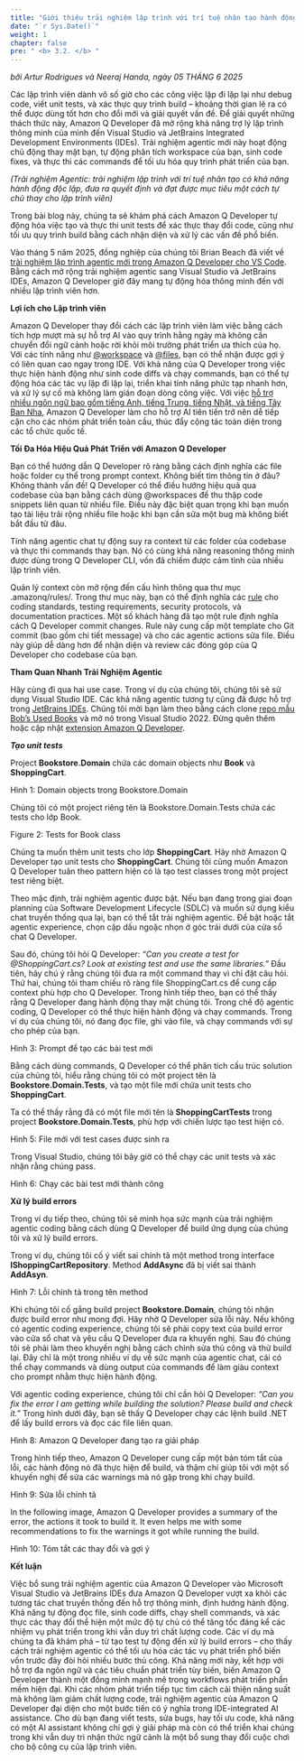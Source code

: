 ```yaml
---
title: "Giới thiệu trải nghiệm lập trình với trí tuệ nhân tạo hành động độc lập trong Visual Studio và JetBrains IDEs"
date: "`r Sys.Date()`"
weight: 1
chapter: false
pre: " <b> 3.2. </b> "
---
```


*bởi Artur Rodrigues và Neeraj Handa, ngày 05 THÁNG 6 2025*

Các lập trình viên dành vô số giờ cho các công việc lặp đi lặp lại như debug code, viết unit tests, và xác thực quy trình build – khoảng thời gian lẽ ra có thể được dùng tốt hơn cho đổi mới và giải quyết vấn đề. Để giải quyết những thách thức này, Amazon Q Developer đã mở rộng khả năng trợ lý lập trình thông minh của mình đến Visual Studio và JetBrains Integrated Development Environments (IDEs). Trải nghiệm agentic mới này hoạt động chủ động thay mặt bạn, tự động phân tích workspace của bạn, sinh code fixes, và thực thi các commands để tối ưu hóa quy trình phát triển của bạn.

*(Trải nghiệm Agentic: trải nghiệm lập trình với trí tuệ nhân tạo có khả năng hành động độc lập, đưa ra quyết định và đạt được mục tiêu một cách tự chủ thay cho lập trình viên)*

Trong bài blog này, chúng ta sẽ khám phá cách Amazon Q Developer tự động hóa việc tạo và thực thi unit tests để xác thực thay đổi code, cũng như tối ưu quy trình build bằng cách nhận diện và xử lý các vấn đề phổ biến.

Vào tháng 5 năm 2025, đồng nghiệp của chúng tôi Brian Beach đã viết về [trải nghiệm lập trình agentic mới trong Amazon Q Developer cho VS Code](https://aws.amazon.com/blogs/devops/amazon-q-developer-agentic-coding-experience/). Bằng cách mở rộng trải nghiệm agentic sang Visual Studio và JetBrains IDEs, Amazon Q Developer giờ đây mang tự động hóa thông minh đến với nhiều lập trình viên hơn.

**Lợi ích cho Lập trình viên**

Amazon Q Developer thay đổi cách các lập trình viên làm việc bằng cách tích hợp mượt mà sự hỗ trợ AI vào quy trình hằng ngày mà không cần chuyển đổi ngữ cảnh hoặc rời khỏi môi trường phát triển ưa thích của họ. Với các tính năng như [@workspace](https://docs.aws.amazon.com/amazonq/latest/qdeveloper-ug/workspace-context.html) và [@files](https://docs.aws.amazon.com/amazonq/latest/qdeveloper-ug/ide-chat-context.html#context-explicit), bạn có thể nhận được gợi ý có liên quan cao ngay trong IDE. Với khả năng của Q Developer trong việc thực hiện hành động như sinh code diffs và chạy commands, bạn có thể tự động hóa các tác vụ lặp đi lặp lại, triển khai tính năng phức tạp nhanh hơn, và xử lý sự cố mà không làm gián đoạn dòng công việc. Với việc [hỗ trợ nhiều ngôn ngữ bao gồm tiếng Anh, tiếng Trung, tiếng Nhật, và tiếng Tây Ban Nha](https://aws.amazon.com/blogs/devops/amazon-q-developer-global-capabilities/), Amazon Q Developer làm cho hỗ trợ AI tiên tiến trở nên dễ tiếp cận cho các nhóm phát triển toàn cầu, thúc đẩy cộng tác toàn diện trong các tổ chức quốc tế.

**Tối Đa Hóa Hiệu Quả Phát Triển với Amazon Q Developer**

Bạn có thể hướng dẫn Q Developer rõ ràng bằng cách định nghĩa các file hoặc folder cụ thể trong prompt context. Không biết tìm thông tin ở đâu? Không thành vấn đề! Q Developer có thể điều hướng hiệu quả qua codebase của bạn bằng cách dùng @workspaces để thu thập code snippets liên quan từ nhiều file. Điều này đặc biệt quan trọng khi bạn muốn tạo tài liệu trải rộng nhiều file hoặc khi bạn cần sửa một bug mà không biết bắt đầu từ đâu.

Tính năng agentic chat tự động suy ra context từ các folder của codebase và thực thi commands thay bạn. Nó có cùng khả năng reasoning thông minh được dùng trong Q Developer CLI, vốn đã chiếm được cảm tình của nhiều lập trình viên.

Quản lý context còn mở rộng đến cấu hình thông qua thư mục .amazonq/rules/. Trong thư mục này, bạn có thể định nghĩa các [rule](https://docs.aws.amazon.com/amazonq/latest/qdeveloper-ug/context-project-rules.html) cho coding standards, testing requirements, security protocols, và documentation practices. Một số khách hàng đã tạo một rule định nghĩa cách Q Developer commit changes. Rule này cung cấp một template cho Git commit (bao gồm chi tiết message) và cho các agentic actions sửa file. Điều này giúp dễ dàng hơn để nhận diện và review các đóng góp của Q Developer cho codebase của bạn.

**Tham Quan Nhanh Trải Nghiệm Agentic**

Hãy cùng đi qua hai use case. Trong ví dụ của chúng tôi, chúng tôi sẽ sử dụng Visual Studio IDE. Các khả năng agentic tương tự cũng đã được hỗ trợ trong [JetBrains IDEs](https://docs.aws.amazon.com/amazonq/latest/qdeveloper-ug/q-in-IDE.html#supported-ides-features). Chúng tôi mời bạn làm theo bằng cách clone [repo mẫu Bob’s Used Books](https://github.com/aws-samples/bobs-used-bookstore-sample) và mở nó trong Visual Studio 2022. Đừng quên thêm hoặc cập nhật [extension Amazon Q Developer](https://marketplace.visualstudio.com/items?itemName=AmazonWebServices.AWSToolkitforVisualStudio2022).


***Tạo unit tests***

Project **Bookstore.Domain** chứa các domain objects như **Book** và **ShoppingCart**.

Hình 1: Domain objects trong Bookstore.Domain

Chúng tôi có một project riêng tên là Bookstore.Domain.Tests chứa các tests cho lớp Book.

Figure 2: Tests for Book class

Chúng ta muốn thêm unit tests cho lớp **ShoppingCart**. Hãy nhờ Amazon Q Developer tạo unit tests cho **ShoppingCart**. Chúng tôi cũng muốn Amazon Q Developer tuân theo pattern hiện có là tạo test classes trong một project test riêng biệt.

Theo mặc định, trải nghiệm agentic được bật. Nếu bạn đang trong giai đoạn planning của Software Development Lifecycle (SDLC) và muốn sử dụng kiểu chat truyền thống qua lại, bạn có thể tắt trải nghiệm agentic. Để bật hoặc tắt agentic experience, chọn cặp dấu ngoặc nhọn ở góc trái dưới của cửa sổ chat Q Developer.

Sau đó, chúng tôi hỏi Q Developer: *“Can you create a test for @ShoppingCart.cs? Look at existing test and use the same libraries.”* Đầu tiên, hãy chú ý rằng chúng tôi đưa ra một command thay vì chỉ đặt câu hỏi. Thứ hai, chúng tôi tham chiếu rõ ràng file ShoppingCart.cs để cung cấp context phù hợp cho Q Developer. Trong hình tiếp theo, bạn có thể thấy rằng Q Developer đang hành động thay mặt chúng tôi. Trong chế độ agentic coding, Q Developer có thể thực hiện hành động và chạy commands. Trong ví dụ của chúng tôi, nó đang đọc file, ghi vào file, và chạy commands với sự cho phép của bạn.

Hình 3: Prompt để tạo các bài test mới

Bằng cách dùng commands, Q Developer có thể phân tích cấu trúc solution của chúng tôi, hiểu rằng chúng tôi có một project tên là **Bookstore.Domain.Tests**, và tạo một file mới chứa unit tests cho **ShoppingCart**.

Ta có thể thấy rằng đã có một file mới tên là **ShoppingCartTests** trong project **Bookstore.Domain.Tests**, phù hợp với chiến lược tạo test hiện có.

Hình 5: File mới với test cases được sinh ra

Trong Visual Studio, chúng tôi bây giờ có thể chạy các unit tests và xác nhận rằng chúng pass.

Hình 6: Chạy các bài test mới thành công

**Xử lý build errors**

Trong ví dụ tiếp theo, chúng tôi sẽ minh họa sức mạnh của trải nghiệm agentic coding bằng cách dùng Q Developer để build ứng dụng của chúng tôi và xử lý build errors.

Trong ví dụ, chúng tôi cố ý viết sai chính tả một method trong interface **IShoppingCartRepository**. Method **AddAsync** đã bị viết sai thành **AddAsyn**.

Hình 7: Lỗi chính tả trong tên method

Khi chúng tôi cố gắng build project **Bookstore.Domain**, chúng tôi nhận được build error như mong đợi. Hãy nhờ Q Developer sửa lỗi này. Nếu không có agentic coding experience, chúng tôi sẽ phải copy text của build error vào cửa sổ chat và yêu cầu Q Developer đưa ra khuyến nghị. Sau đó chúng tôi sẽ phải làm theo khuyến nghị bằng cách chỉnh sửa thủ công và thử build lại. Đây chỉ là một trong nhiều ví dụ về sức mạnh của agentic chat, cái có thể chạy commands và dùng output của commands để làm giàu context cho prompt nhằm thực hiện hành động.

Với agentic coding experience, chúng tôi chỉ cần hỏi Q Developer: *“Can you fix the error I am getting while building the solution? Please build and check it.”* Trong hình dưới đây, bạn sẽ thấy Q Developer chạy các lệnh build .NET để lấy build errors và đọc các file liên quan.

Hình 8: Amazon Q Developer đang tạo ra giải pháp

Trong hình tiếp theo, Amazon Q Developer cung cấp một bản tóm tắt của lỗi, các hành động nó đã thực hiện để build, và thậm chí giúp tôi với một số khuyến nghị để sửa các warnings mà nó gặp trong khi chạy build.

Hình 9: Sửa lỗi chính tả

In the following image, Amazon Q Developer provides a summary of the error, the actions it took to build it. It even helps me with some recommendations to fix the warnings it got while running the build.

Hình 10: Tóm tắt các thay đổi và gợi ý

**Kết luận**

Việc bổ sung trải nghiệm agentic của Amazon Q Developer vào Microsoft Visual Studio và JetBrains IDEs đưa Amazon Q Developer vượt xa khỏi các tương tác chat truyền thống đến hỗ trợ thông minh, định hướng hành động. Khả năng tự động đọc file, sinh code diffs, chạy shell commands, và xác thực các thay đổi thể hiện một mức độ tự chủ có thể tăng tốc đáng kể các nhiệm vụ phát triển trong khi vẫn duy trì chất lượng code. Các ví dụ mà chúng ta đã khám phá – từ tạo test tự động đến xử lý build errors – cho thấy cách trải nghiệm agentic có thể tối ưu hóa các tác vụ phát triển phổ biến vốn trước đây đòi hỏi nhiều bước thủ công. Khả năng mới này, kết hợp với hỗ trợ đa ngôn ngữ và các tiêu chuẩn phát triển tùy biến, biến Amazon Q Developer thành một đồng minh mạnh mẽ trong workflows phát triển phần mềm hiện đại. Khi các nhóm phát triển tiếp tục tìm cách cải thiện năng suất mà không làm giảm chất lượng code, trải nghiệm agentic của Amazon Q Developer đại diện cho một bước tiến có ý nghĩa trong IDE-integrated AI assistance. Cho dù bạn đang viết tests, sửa bugs, hay tối ưu code, khả năng có một AI assistant không chỉ gợi ý giải pháp mà còn có thể triển khai chúng trong khi vẫn duy trì nhận thức ngữ cảnh là một bổ sung thay đổi cuộc chơi cho bộ công cụ của lập trình viên.
